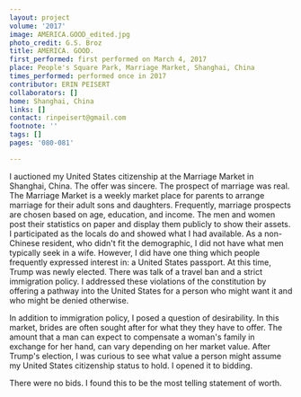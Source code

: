 ```yaml
---
layout: project
volume: '2017'
image: AMERICA.GOOD_edited.jpg
photo_credit: G.S. Broz
title: AMERICA. GOOD.
first_performed: first performed on March 4, 2017
place: People's Square Park, Marriage Market, Shanghai, China
times_performed: performed once in 2017
contributor: ERIN PEISERT
collaborators: []
home: Shanghai, China
links: []
contact: rinpeisert@gmail.com
footnote: ''
tags: []
pages: '080-081'

---
```


I auctioned my United States citizenship at the Marriage Market in Shanghai, China. The offer was sincere. The prospect of marriage was real. The Marriage Market is a weekly market place for parents to arrange marriage for their adult sons and daughters. Frequently, marriage prospects are chosen based on age, education, and income. The men and women post their statistics on paper and display them publicly to show their assets. I participated as the locals do and showed what I had available. As a non-Chinese resident, who didn't fit the demographic, I did not have what men typically seek in a wife. However, I did have one thing which people frequently expressed interest in: a United States passport. At this time, Trump was newly elected. There was talk of a travel ban and a strict immigration policy. I addressed these violations of the constitution by offering a pathway into the United States for a person who might want it and who might be denied otherwise.

In addition to immigration policy, I posed a question of desirability. In this market, brides are often sought after for what they they have to offer. The amount that a man can expect to compensate a woman's family in exchange for her hand, can vary depending on her market value. After Trump's election, I was curious to see what value a person might assume my United States citizenship status to hold. I opened it to bidding.

There were no bids. I found this to be the most telling statement of worth.
